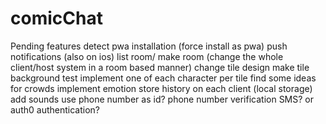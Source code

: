# comicChat

Pending features
detect pwa installation (force install as pwa)
push notifications (also on ios)
list room/ make room (change the whole client/host system in a room based manner)
change tile design
make tile background test
implement one of each character per tile
find some ideas for crowds
implement emotion
store history on each client (local storage)
add sounds
use phone number as id? phone number verification SMS? or auth0 authentication?